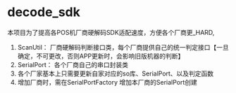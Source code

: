 # decode_sdk
本项目为了提高各POS机厂商硬解码SDK适配速度，方便各个厂商更_HARD,

1.  ScanUtil： 厂商硬解码判断接口类，每个厂商提供自己的统一判定接口【一旦确定，不可更改，否则APP更新时，会影响旧版机器的判断】
2.  SerialPort： 各个厂商自己的串口封装类
3. 各个厂家基本上只需要更新自家对应的so库、SerialPort、以及判定函数
4. 增加厂商时，需在SerialPortFactory 增加本厂商的SerialPort创建
